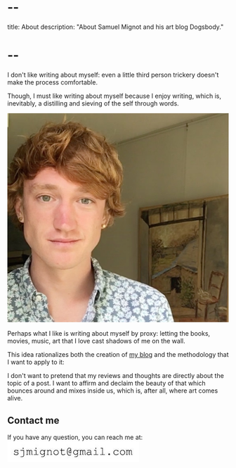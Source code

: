 # --
title: About
description: "About Samuel Mignot and his art blog Dogsbody."
# --

I don't like writing about myself: even a little third person trickery doesn't make the process comfortable.

Though, I must like writing about myself because I enjoy writing, which is, inevitably, a distilling and sieving of the self through words.

![Picture of the young man as a young man](../../static/img/me.jpg#center)

Perhaps what I like is writing about myself by proxy: letting the books, movies, music, art that I love cast shadows of me on the wall.

This idea rationalizes both the creation of [my blog](/posts) and the methodology that I want to apply to it:

I don't want to pretend that my reviews and thoughts are directly about the topic of a post. I want to affirm and declaim the beauty of that which bounces around and mixes inside us, which is, after all, where art comes alive.

## Contact me

If you have any question, you can reach me at:
![electronic mail address](../../static/img/cont-act.jpg#block)
